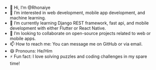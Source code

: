 - 👋 Hi, I’m @Rhonaiye
- 👀 I’m interested in web development, mobile app development, and machine learning.
- 🌱 I’m currently learning Django REST framework, fast api, and mobile development with either Flutter or React Native.
- 💞️ I’m looking to collaborate on open-source projects related to web or mobile apps.
- 📫 How to reach me: You can message me on GitHub or via email.
- 😄 Pronouns: He/Him
- ⚡ Fun fact: I love solving puzzles and coding challenges in my spare time!

<!---
Rhonaiye/Rhonaiye is a ✨ special ✨ repository because its `README.md` (this file) appears on your GitHub profile.
You can click the Preview link to take a look at your changes.
--->
